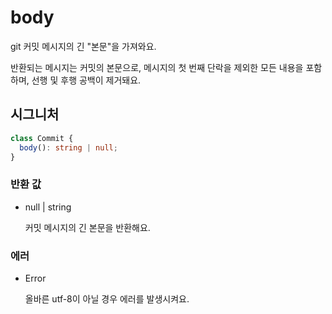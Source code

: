 # body

git 커밋 메시지의 긴 "본문"을 가져와요.

반환되는 메시지는 커밋의 본문으로, 메시지의 첫 번째 단락을 제외한 모든 내용을 포함하며, 선행 및 후행 공백이 제거돼요.

## 시그니처

```ts
class Commit {
  body(): string | null;
}
```

### 반환 값

<ul class="param-ul">
  <li class="param-li param-li-root">
    <span class="param-type">null | string</span>
    <br>
    <p class="param-description">커밋 메시지의 긴 본문을 반환해요.</p>
  </li>
</ul>

### 에러

<ul class="param-ul">
  <li class="param-li param-li-root">
    <span class="param-type">Error</span>
    <br>
    <p class="param-description">올바른 utf-8이 아닐 경우 에러를 발생시켜요.</p>
  </li>
</ul>
